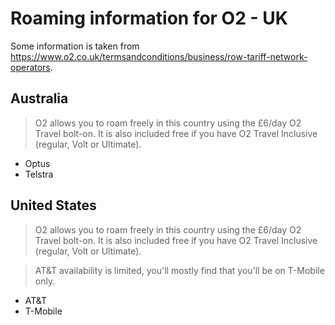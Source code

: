 # Roaming information for O2 - UK

Some information is taken from https://www.o2.co.uk/termsandconditions/business/row-tariff-network-operators.

## Australia

> O2 allows you to roam freely in this country using the £6/day O2 Travel bolt-on. It is also included free if you have O2 Travel Inclusive (regular, Volt or Ultimate).

* Optus
* Telstra

## United States

> O2 allows you to roam freely in this country using the £6/day O2 Travel bolt-on. It is also included free if you have O2 Travel Inclusive (regular, Volt or Ultimate).

> AT&T availability is limited, you'll mostly find that you'll be on T-Mobile only.

* AT&T
* T-Mobile

